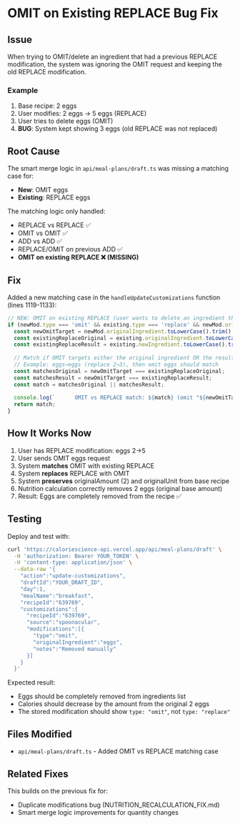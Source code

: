 # OMIT on Existing REPLACE Bug Fix

## Issue
When trying to OMIT/delete an ingredient that had a previous REPLACE modification, the system was ignoring the OMIT request and keeping the old REPLACE modification.

### Example
1. Base recipe: 2 eggs
2. User modifies: 2 eggs → 5 eggs (REPLACE)
3. User tries to delete eggs (OMIT)
4. **BUG**: System kept showing 3 eggs (old REPLACE was not replaced)

## Root Cause
The smart merge logic in `api/meal-plans/draft.ts` was missing a matching case for:
- **New**: OMIT eggs
- **Existing**: REPLACE eggs

The matching logic only handled:
- REPLACE vs REPLACE ✅
- OMIT vs OMIT ✅
- ADD vs ADD ✅
- REPLACE/OMIT on previous ADD ✅
- **OMIT on existing REPLACE ❌ (MISSING)**

## Fix
Added a new matching case in the `handleUpdateCustomizations` function (lines 1119-1133):

```typescript
// NEW: OMIT on existing REPLACE (user wants to delete an ingredient they previously modified)
if (newMod.type === 'omit' && existing.type === 'replace' && newMod.originalIngredient && existing.originalIngredient) {
  const newOmitTarget = newMod.originalIngredient.toLowerCase().trim();
  const existingReplaceOriginal = existing.originalIngredient.toLowerCase().trim();
  const existingReplaceResult = existing.newIngredient.toLowerCase().trim();
  
  // Match if OMIT targets either the original ingredient OR the result of the REPLACE
  // Example: eggs→eggs (replace 2→3), then omit eggs should match
  const matchesOriginal = newOmitTarget === existingReplaceOriginal;
  const matchesResult = newOmitTarget === existingReplaceResult;
  const match = matchesOriginal || matchesResult;
  
  console.log(`      OMIT vs REPLACE match: ${match} (omit "${newOmitTarget}" vs replace "${existingReplaceOriginal}"→"${existingReplaceResult}")`);
  return match;
}
```

## How It Works Now
1. User has REPLACE modification: eggs 2→5
2. User sends OMIT eggs request
3. System **matches** OMIT with existing REPLACE
4. System **replaces** REPLACE with OMIT
5. System **preserves** originalAmount (2) and originalUnit from base recipe
6. Nutrition calculation correctly removes 2 eggs (original base amount)
7. Result: Eggs are completely removed from the recipe ✅

## Testing
Deploy and test with:
```bash
curl 'https://caloriescience-api.vercel.app/api/meal-plans/draft' \
  -H 'authorization: Bearer YOUR_TOKEN' \
  -H 'content-type: application/json' \
  --data-raw '{
    "action":"update-customizations",
    "draftId":"YOUR_DRAFT_ID",
    "day":1,
    "mealName":"breakfast",
    "recipeId":"639769",
    "customizations":{
      "recipeId":"639769",
      "source":"spoonacular",
      "modifications":[{
        "type":"omit",
        "originalIngredient":"eggs",
        "notes":"Removed manually"
      }]
    }
  }'
```

Expected result:
- Eggs should be completely removed from ingredients list
- Calories should decrease by the amount from the original 2 eggs
- The stored modification should show `type: "omit"`, not `type: "replace"`

## Files Modified
- `api/meal-plans/draft.ts` - Added OMIT vs REPLACE matching case

## Related Fixes
This builds on the previous fix for:
- Duplicate modifications bug (NUTRITION_RECALCULATION_FIX.md)
- Smart merge logic improvements for quantity changes

